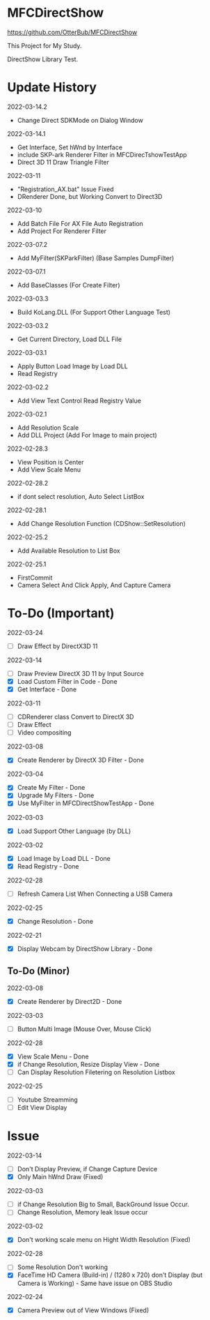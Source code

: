# MFCDirectShow
https://github.com/OtterBub/MFCDirectShow 

This Project for My Study.

DirectShow Library Test.

# Update History
2022-03-14.2
- Change Direct SDKMode on Dialog Window

2022-03-14.1
- Get Interface, Set hWnd by Interface
- include SKP-ark Renderer Filter in MFCDirecTshowTestApp
- Direct 3D 11 Draw Triangle Filter

2022-03-11
- "Registration_AX.bat" Issue Fixed
- DRenderer Done, but Working Convert to Direct3D

2022-03-10
- Add Batch File For AX File Auto Registration
- Add Project For Renderer Filter

2022-03-07.2
- Add MyFilter(SKParkFilter) (Base Samples DumpFilter)

2022-03-07.1
- Add BaseClasses (For Create Filter)

2022-03-03.3
- Build KoLang.DLL (For Support Other Language Test)

2022-03-03.2
- Get Current Directory, Load DLL File

2022-03-03.1
- Apply Button Load Image by Load DLL
- Read Registry

2022-03-02.2
- Add View Text Control Read Registry Value

2022-03-02.1
- Add Resolution Scale
- Add DLL Project (Add For Image to main project)

2022-02-28.3
- View Position is Center
- Add View Scale Menu

2022-02-28.2
- if dont select resolution, Auto Select ListBox

2022-02-28.1
- Add Change Resolution Function (CDShow::SetResolution)

2022-02-25.2
- Add Available Resolution to List Box

2022-02-25.1
- FirstCommit
- Camera Select And Click Apply, And Capture Camera

# To-Do (Important)
2022-03-24
- [ ] Draw Effect by DirectX3D 11

2022-03-14
- [ ] Draw Preview DirectX 3D 11 by Input Source
- [x] Load Custom Filter in Code - Done
- [x] Get Interface - Done

2022-03-11
- [ ] CDRenderer class Convert to DirectX 3D
- [ ] Draw Effect
- [ ] Video compositing

2022-03-08
- [x] Create Renderer by DirectX 3D Filter - Done

2022-03-04
- [x] Create My Filter - Done
- [x] Upgrade My Filters - Done
- [x] Use MyFilter in MFCDirectShowTestApp - Done

2022-03-03
- [x] Load Support Other Language (by DLL)

2022-03-02
- [x] Load Image by Load DLL - Done
- [x] Read Registry - Done

2022-02-28
- [ ] Refresh Camera List When Connecting a USB Camera

2022-02-25
- [x] Change Resolution - Done

2022-02-21
- [x] Display Webcam by DirectShow Library - Done

## To-Do (Minor)
2022-03-08
- [x] Create Renderer by Direct2D - Done

2022-03-03
- [ ] Button Multi Image (Mouse Over, Mouse Click)

2022-02-28
- [x] View Scale Menu - Done
- [x] if Change Resolution, Resize Display View - Done
- [ ] Can Display Resolution Filetering on Resolution Listbox

2022-02-25
- [ ] Youtube Streamming
- [ ] Edit View Display

# Issue
2022-03-14
- [ ] Don't Display Preview, if Change Capture Device
- [x] Only Main hWnd Draw (Fixed)

2022-03-03
- [ ] if Change Resolution Big to Small, BackGround Issue Occur.
- [ ] Change Resolution, Memory leak Issue occur

2022-03-02
- [x] Don't working scale menu on Hight Width Resolution (Fixed)

2022-02-28
- [ ] Some Resolution Don't working
- [x] FaceTime HD Camera (Build-in) / (1280 x 720) don't Display (but Camera is Working) - Same have issue on OBS Studio

2022-02-24
- [x] Camera Preview out of View Windows (Fixed)
